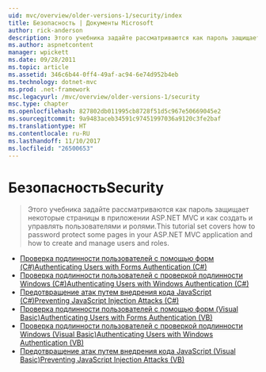 ```yaml
---
uid: mvc/overview/older-versions-1/security/index
title: Безопасность | Документы Microsoft
author: rick-anderson
description: Этого учебника задайте рассматриваются как пароль защищает некоторые страницы в приложении ASP.NET MVC и как создать и управлять пользователями и ролями.
ms.author: aspnetcontent
manager: wpickett
ms.date: 09/28/2011
ms.topic: article
ms.assetid: 346c6b44-0ff4-49af-ac94-6e74d952b4eb
ms.technology: dotnet-mvc
ms.prod: .net-framework
msc.legacyurl: /mvc/overview/older-versions-1/security
msc.type: chapter
ms.openlocfilehash: 827802db011995cb8728f51d5c967e50669045e2
ms.sourcegitcommit: 9a9483aceb34591c97451997036a9120c3fe2baf
ms.translationtype: HT
ms.contentlocale: ru-RU
ms.lasthandoff: 11/10/2017
ms.locfileid: "26500653"
---
```

<a name="security"></a><span data-ttu-id="97136-103">Безопасность</span><span class="sxs-lookup"><span data-stu-id="97136-103">Security</span></span>
====================
> <span data-ttu-id="97136-104">Этого учебника задайте рассматриваются как пароль защищает некоторые страницы в приложении ASP.NET MVC и как создать и управлять пользователями и ролями.</span><span class="sxs-lookup"><span data-stu-id="97136-104">This tutorial set covers how to password protect some pages in your ASP.NET MVC application and how to create and manage users and roles.</span></span>


- [<span data-ttu-id="97136-105">Проверка подлинности пользователей с помощью форм (C#)</span><span class="sxs-lookup"><span data-stu-id="97136-105">Authenticating Users with Forms Authentication (C#)</span></span>](authenticating-users-with-forms-authentication-cs.md)
- [<span data-ttu-id="97136-106">Проверка подлинности пользователей с проверкой подлинности Windows (C#)</span><span class="sxs-lookup"><span data-stu-id="97136-106">Authenticating Users with Windows Authentication (C#)</span></span>](authenticating-users-with-windows-authentication-cs.md)
- [<span data-ttu-id="97136-107">Предотвращение атак путем внедрения кода JavaScript (C#)</span><span class="sxs-lookup"><span data-stu-id="97136-107">Preventing JavaScript Injection Attacks (C#)</span></span>](preventing-javascript-injection-attacks-cs.md)
- [<span data-ttu-id="97136-108">Проверка подлинности пользователей с помощью форм (Visual Basic)</span><span class="sxs-lookup"><span data-stu-id="97136-108">Authenticating Users with Forms Authentication (VB)</span></span>](authenticating-users-with-forms-authentication-vb.md)
- [<span data-ttu-id="97136-109">Проверка подлинности пользователей с проверкой подлинности Windows (Visual Basic)</span><span class="sxs-lookup"><span data-stu-id="97136-109">Authenticating Users with Windows Authentication (VB)</span></span>](authenticating-users-with-windows-authentication-vb.md)
- [<span data-ttu-id="97136-110">Предотвращение атак путем внедрения кода JavaScript (Visual Basic)</span><span class="sxs-lookup"><span data-stu-id="97136-110">Preventing JavaScript Injection Attacks (VB)</span></span>](preventing-javascript-injection-attacks-vb.md)
